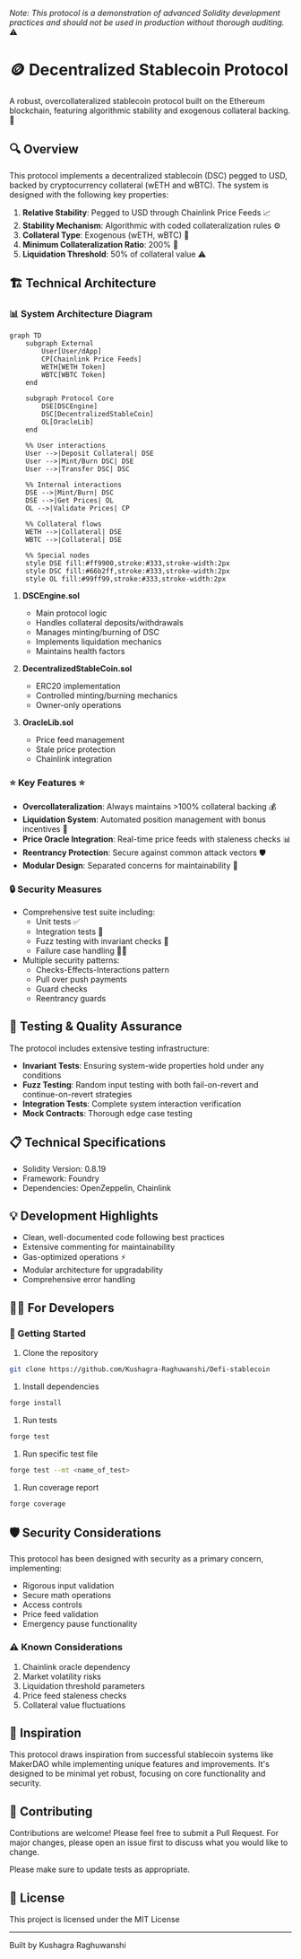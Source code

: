 _Note: This protocol is a demonstration of advanced Solidity development practices and should not be used in production without thorough auditing._ ⚠️
# 🪙 Decentralized Stablecoin Protocol

A robust, overcollateralized stablecoin protocol built on the Ethereum blockchain, featuring algorithmic stability and exogenous collateral backing. 💎

## 🔍 Overview

This protocol implements a decentralized stablecoin (DSC) pegged to USD, backed by cryptocurrency collateral (wETH and wBTC). The system is designed with the following key properties:

1. **Relative Stability**: Pegged to USD through Chainlink Price Feeds 📈
2. **Stability Mechanism**: Algorithmic with coded collateralization rules ⚙️
3. **Collateral Type**: Exogenous (wETH, wBTC) 🔐
4. **Minimum Collateralization Ratio**: 200% 💪
5. **Liquidation Threshold**: 50% of collateral value ⚠️

## 🏗️ Technical Architecture

### 📊 System Architecture Diagram

```mermaid
graph TD
    subgraph External
        User[User/dApp]
        CP[Chainlink Price Feeds]
        WETH[WETH Token]
        WBTC[WBTC Token]
    end

    subgraph Protocol Core
        DSE[DSCEngine]
        DSC[DecentralizedStableCoin]
        OL[OracleLib]
    end

    %% User interactions
    User -->|Deposit Collateral| DSE
    User -->|Mint/Burn DSC| DSE
    User -->|Transfer DSC| DSC

    %% Internal interactions
    DSE -->|Mint/Burn| DSC
    DSE -->|Get Prices| OL
    OL -->|Validate Prices| CP

    %% Collateral flows
    WETH -->|Collateral| DSE
    WBTC -->|Collateral| DSE

    %% Special nodes
    style DSE fill:#ff9900,stroke:#333,stroke-width:2px
    style DSC fill:#66b2ff,stroke:#333,stroke-width:2px
    style OL fill:#99ff99,stroke:#333,stroke-width:2px
```

1. **DSCEngine.sol**

   - Main protocol logic
   - Handles collateral deposits/withdrawals
   - Manages minting/burning of DSC
   - Implements liquidation mechanics
   - Maintains health factors

2. **DecentralizedStableCoin.sol**

   - ERC20 implementation
   - Controlled minting/burning mechanics
   - Owner-only operations

3. **OracleLib.sol**
   - Price feed management
   - Stale price protection
   - Chainlink integration

### ⭐ Key Features ⭐

- **Overcollateralization**: Always maintains >100% collateral backing 💰
- **Liquidation System**: Automated position management with bonus incentives 🤖
- **Price Oracle Integration**: Real-time price feeds with staleness checks 📊
- **Reentrancy Protection**: Secure against common attack vectors 🛡️
- **Modular Design**: Separated concerns for maintainability 🧩

### 🔒 Security Measures

- Comprehensive test suite including:
  - Unit tests ✅
  - Integration tests 🔄
  - Fuzz testing with invariant checks 🎲
  - Failure case handling ⛓️‍💥
- Multiple security patterns:
  - Checks-Effects-Interactions pattern
  - Pull over push payments
  - Guard checks
  - Reentrancy guards

## 🧪 Testing & Quality Assurance

The protocol includes extensive testing infrastructure:

- **Invariant Tests**: Ensuring system-wide properties hold under any conditions
- **Fuzz Testing**: Random input testing with both fail-on-revert and continue-on-revert strategies
- **Integration Tests**: Complete system interaction verification
- **Mock Contracts**: Thorough edge case testing

## 📋 Technical Specifications

- Solidity Version: 0.8.19
- Framework: Foundry
- Dependencies: OpenZeppelin, Chainlink

## 💡 Development Highlights

- Clean, well-documented code following best practices
- Extensive commenting for maintainability
- Gas-optimized operations ⚡
- Modular architecture for upgradability
- Comprehensive error handling

## 👨‍💻 For Developers

### 🎯 Getting Started

1. Clone the repository

```bash
git clone https://github.com/Kushagra-Raghuwanshi/Defi-stablecoin
```

1. Install dependencies

```bash
forge install
```

1. Run tests

```bash
forge test
```

1. Run specific test file

```bash
forge test --mt <name_of_test>
```

1. Run coverage report

```bash
forge coverage
```

## 🛡️ Security Considerations

This protocol has been designed with security as a primary concern, implementing:

- Rigorous input validation
- Secure math operations
- Access controls
- Price feed validation
- Emergency pause functionality

### ⚠️ Known Considerations

1. Chainlink oracle dependency
2. Market volatility risks
3. Liquidation threshold parameters
4. Price feed staleness checks
5. Collateral value fluctuations

## 💫 Inspiration

This protocol draws inspiration from successful stablecoin systems like MakerDAO while implementing unique features and improvements. It's designed to be minimal yet robust, focusing on core functionality and security.

## 🤝 Contributing

Contributions are welcome! Please feel free to submit a Pull Request. For major changes, please open an issue first to discuss what you would like to change.

Please make sure to update tests as appropriate.

## 📜 License

This project is licensed under the MIT License

---


Built by Kushagra Raghuwanshi
